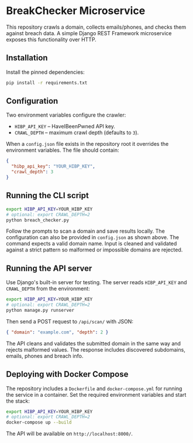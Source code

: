 # BreakChecker Microservice

This repository crawls a domain, collects emails/phones, and checks them against breach data. A simple Django REST Framework microservice exposes this functionality over HTTP.

## Installation

Install the pinned dependencies:

```bash
pip install -r requirements.txt
```

## Configuration

Two environment variables configure the crawler:

- `HIBP_API_KEY` – HaveIBeenPwned API key.
- `CRAWL_DEPTH` – maximum crawl depth (defaults to `3`).

When a `config.json` file exists in the repository root it overrides the
environment variables. The file should contain:

```json
{
  "hibp_api_key": "YOUR_HIBP_KEY",
  "crawl_depth": 3
}
```


## Running the CLI script

```bash
export HIBP_API_KEY=YOUR_HIBP_KEY
# optional: export CRAWL_DEPTH=2
python breach_checker.py
```
Follow the prompts to scan a domain and save results locally. The configuration
can also be provided in `config.json` as shown above. The command expects a
valid domain name. Input is cleaned and validated against a strict pattern so
malformed or impossible domains are rejected.

## Running the API server

Use Django's built-in server for testing. The server reads `HIBP_API_KEY` and
`CRAWL_DEPTH` from the environment:

```bash
export HIBP_API_KEY=YOUR_HIBP_KEY
# optional: export CRAWL_DEPTH=2
python manage.py runserver
```

Then send a POST request to `/api/scan/` with JSON:

```json
{ "domain": "example.com", "depth": 2 }
```

The API cleans and validates the submitted domain in the same way and rejects
malformed values. The response includes discovered subdomains, emails, phones
and breach info.

## Deploying with Docker Compose

The repository includes a `Dockerfile` and `docker-compose.yml` for running the
service in a container. Set the required environment variables and start the
stack:

```bash
export HIBP_API_KEY=YOUR_HIBP_KEY
# optional: export CRAWL_DEPTH=2
docker-compose up --build
```

The API will be available on `http://localhost:8000/`.

